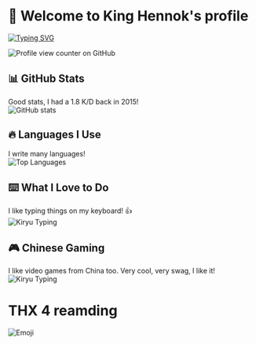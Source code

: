 # 👋 Welcome to King Hennok's profile
[![Typing SVG](https://readme-typing-svg.herokuapp.com?font=Fira+Code&weight=700&pause=1000&color=F7DF1F&width=500&lines=The+Tape+that+Washington+is+looking+for;Brrrrr+Brrrrr+Break+their+knees)](https://git.io/typing-svg)

![Profile view counter on GitHub](https://komarev.com/ghpvc/?username=Dansnts)

## 📊 GitHub Stats

Good stats, I had a 1.8 K/D back in 2015!  
![GitHub stats](https://github-readme-stats.vercel.app/api?username=Dansnts&show_icons=true&theme=radical)

## 🔥 Languages I Use

I write many languages!  
![Top Languages](https://github-readme-stats.vercel.app/api/top-langs/?username=Dansnts&layout=compact&theme=radical)

## ⌨️  What I Love to Do

I like typing things on my keyboard! 👍  
![Kiryu Typing](https://c.tenor.com/gxGrBVDTqXMAAAAd/tenor.gif)

## 🎮 Chinese Gaming

I like video games from China too. Very cool, very swag, I like it!  
![Kiryu Typing](https://c.tenor.com/kBxZ0Etje2gAAAAC/tenor.gif)


# THX 4 reamding
![Emoji](https://external-content.duckduckgo.com/iu/?u=https%3A%2F%2Fclipartcraft.com%2Fimages%2Femoji-transparent-thumbs-up-3.png&f=1&nofb=1&ipt=551d9c27655e9b64b04c26f947cb0e32e89f0f29d8f0a45eb211b1a0a9aaee01&ipo=images)
